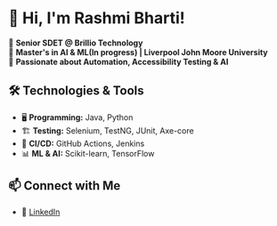 # 👋 Hi, I'm Rashmi Bharti!  
🔹 **Senior SDET @ Brillio Technology**  
🔹 **Master's in AI & ML(In progress) | Liverpool John Moore University**  
🔹 **Passionate about Automation, Accessibility Testing & AI**  

## 🛠️ Technologies & Tools
- 🖥️ **Programming:** Java, Python  
- 🏗️ **Testing:** Selenium, TestNG, JUnit, Axe-core  
- 🔧 **CI/CD:** GitHub Actions, Jenkins  
- 📊 **ML & AI:** Scikit-learn, TensorFlow  

## 📫 Connect with Me  
- 🔗 [LinkedIn]([(https://www.linkedin.com/in/rashmi-bharti-a6731a120/)])  
